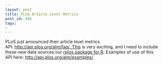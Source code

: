 ```yaml
---
layout: post
title: PLoS Article Level Metrics
post_id: 485
tags: 
- 
---
```


PLoS just announced their article level metrics API: http://api.plos.org/alm/faq/. This is very exciting, and I need to include these new data sources our <a href="https://github.com/sckott/rplos" target="_blank">rplos package for R</a>. Examples of use of this API here: http://api.plos.org/alm/examples/.
